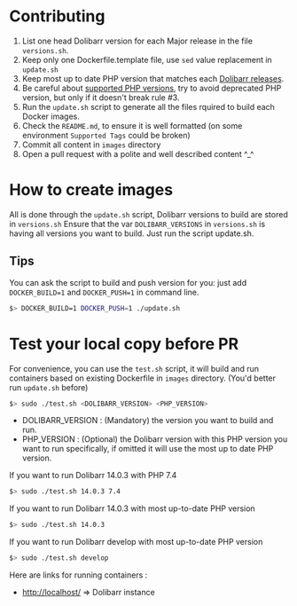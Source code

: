 # Contributing

1. List one head Dolibarr version for each Major release in the file `versions.sh`.
2. Keep only one Dockerfile.template file, use `sed` value replacement in `update.sh`
3. Keep most up to date PHP version that matches each [Dolibarr releases](https://wiki.dolibarr.org/index.php/Versions).
4. Be careful about [supported PHP versions](https://www.php.net/supported-versions.php), try to avoid deprecated PHP version, but only if it doesn't break rule #3.
5. Run the `update.sh` script to generate all the files rquired to build each Docker images.
6. Check the `README.md`, to ensure it is well formatted (on some environment `Supported Tags` could be broken) 
7. Commit all content in `images` directory
8. Open a pull request with a polite and well described content ^_^


# How to create images

All is done through the `update.sh` script, Dolibarr versions to build are stored in `versions.sh`
Ensure that the var `DOLIBARR_VERSIONS` in `versions.sh` is having all versions you want to build.
Just run the script update.sh.

## Tips
You can ask the script to build and push version for you: just add `DOCKER_BUILD=1` and `DOCKER_PUSH=1` in command line.
```bash
$> DOCKER_BUILD=1 DOCKER_PUSH=1 ./update.sh
```


# Test your local copy before PR

For convenience, you can use the `test.sh` script, it will build and run containers based on existing Dockerfile in `images` directory. (You'd better run `update.sh` before)
```bash
$> sudo ./test.sh <DOLIBARR_VERSION> <PHP_VERSION>
```
* DOLIBARR_VERSION : (Mandatory) the version you want to build and run.
* PHP_VERSION : (Optional) the Dolibarr version with this PHP version you want to run specifically, if omitted it will use the most up to date PHP version.

If you want to run Dolibarr 14.0.3 with PHP 7.4
```bash
$> sudo ./test.sh 14.0.3 7.4
```
If you want to run Dolibarr 14.0.3 with most up-to-date PHP version
```bash
$> sudo ./test.sh 14.0.3
```

If you want to run Dolibarr develop with most up-to-date PHP version
```bash
$> sudo ./test.sh develop
```

Here are links for running containers :
* [http://localhost/](http://localhost/) => Dolibarr instance
